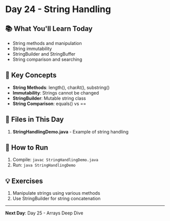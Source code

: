# Day 24 - String Handling

## 📚 What You'll Learn Today

- String methods and manipulation
- String immutability
- StringBuilder and StringBuffer
- String comparison and searching

## 🎯 Key Concepts

- **String Methods**: length(), charAt(), substring()
- **Immutability**: Strings cannot be changed
- **StringBuilder**: Mutable string class
- **String Comparison**: equals() vs ==

## 📁 Files in This Day

1. **StringHandlingDemo.java** - Example of string handling

## 🚀 How to Run

1. Compile: `javac StringHandlingDemo.java`
2. Run: `java StringHandlingDemo`

## 💡 Exercises

1. Manipulate strings using various methods
2. Use StringBuilder for string concatenation

---

**Next Day**: Day 25 - Arrays Deep Dive 